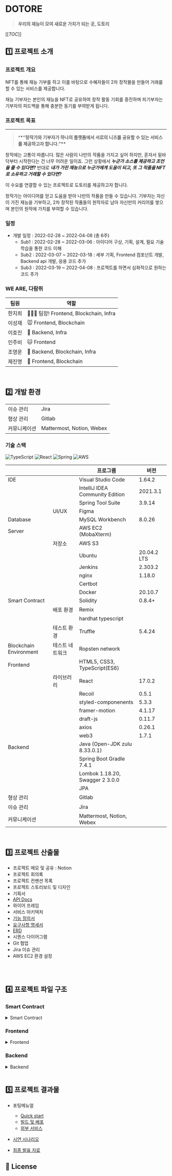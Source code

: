 # DOTORE

> **우리의 재능이 모여 새로운 가치가 되는 곳, 도토리**

[[_TOC_]]

## **1️⃣ 프로젝트 소개**

### 프로젝트 개요

NFT를 통해 재능 기부를 하고 이를 바탕으로 수혜자들이 2차 창작물을 만들어 거래를 할 수 있는 서비스를 제공합니다.

재능 기부자는 본인의 재능을 NFT로 공유하여 창작 활동 기회를 증진하며 피기부자는 기부자의 피드백을 통해 충분한 동기를 부여받게 됩니다.

### 프로젝트 목표

---

> \***\*“창작가와 기부자가 하나의 플랫폼에서 서로의 니즈를 공유할 수 있는 서비스를 제공하고자 합니다.”\*\***

창작에는 고통이 따릅니다. 많은 사람이 나만의 작품을 가지고 싶어 하지만, 혼자서 밑바닥부터 시작한다는 건 너무 어려운 일이죠. 그런 상황에서 **_누군가 소스를 제공하고 조언을 줄 수 있다면?_**
반대로 **_내가 가진 재능으로 누군가에게 도움이 되고, 또 그 작품을 NFT로 소유하고 거래할 수 있다면?_**

이 수요를 연결할 수 있는 프로젝트로 도토리를 제공하고자 합니다.

창작가는 아이디어를 얻고 도움을 받아 나만의 작품을 만들 수 있습니다. 기부자는 자신이 가진 재능을 기부하고, 2차 창작된 작품들의 원작자로 남아 자신만의 커리어를 쌓으며 본인의 원작에 가치를 부여할 수 있습니다.

### 일정

- 개발 일정 : 2022-02-28 ~ 2022-04-08 (총 6주)
  - Sub1 : 2022-02-28 ~ 2022-03-06 : 아이디어 구상, 기획, 설계, 필요 기술 학습을 통한 코드 이해
  - Sub2 : 2022-03-07 ~ 2022-03-18 : 세부 기획, Frontend 컴포넌트 개발, Backend api 개발, 응용 코드 추가
  - Sub3 : 2022-03-19 ~ 2022-04-08 : 프로젝트를 하면서 심화적으로 원하는 코드 추가

### WE ARE, 다람쥐

| 팀원   | 역할                                     |
| ------ | ---------------------------------------- |
| 한지희 | 💪😎🎺 팀장! Frontend, Blockchain, Infra |
| 이성재 | 🐭 Frontend, Blockchain                  |
| 이호진 | 🐯 Backend, Infra                        |
| 인주비 | 🐱 Frontend                              |
| 조영운 | 🐹 Backend, Blockchain, Infra            |
| 제진명 | 🐨 Frontend, Blockchain                  |

<br>

## **:two: 개발 환경**

|              |                           |
| ------------ | ------------------------- |
| 이슈 관리    | Jira                      |
| 형상 관리    | Gitlab                    |
| 커뮤니케이션 | Mattermost, Notion, Webex |

### 기술 스택

<img alt="TypeScript" src ="https://img.shields.io/badge/TypeScript-007ACC?style=for-the-badge&logo=typescript&logoColor=white"/>
<img alt="React" src ="https://img.shields.io/badge/React-20232A?style=for-the-badge&logo=react&logoColor=61DAFB"/>
<img alt="Spring" src ="https://img.shields.io/badge/Spring-6DB33F?style=for-the-badge&logo=spring&logoColor=white"/>
<img alt="AWS" src ="https://img.shields.io/badge/Amazon_AWS-232F3E?style=for-the-badge&logo=amazon-aws&logoColor=white"/>

|                        |                 | 프로그램                        | 버전        |
| ---------------------- | --------------- | ------------------------------- | ----------- |
| IDE                    |                 | Visual Studio Code              | 1.64.2      |
|                        |                 | IntelliJ IDEA Community Edition | 2021.3.1    |
|                        |                 | Spring Tool Suite               | 3.9.14      |
|                        | UI/UX           | Figma                           |             |
| Database               |                 | MySQL Workbench                 | 8.0.26      |
| Server                 |                 | AWS EC2 (MobaXterm)             |             |
|                        | 저장소          | AWS S3                          |             |
|                        |                 | Ubuntu                          | 20.04.2 LTS |
|                        |                 | Jenkins                         | 2.303.2     |
|                        |                 | nginx                           | 1.18.0      |
|                        |                 | Certbot                         |             |
|                        |                 | Docker                          | 20.10.7     |
| Smart Contract         |                 | Solidity                        | 0.8.4+      |
|                        | 배포 환경       | Remix                           |             |
|                        |                 | hardhat typescript              |             |
|                        | 테스트 환경     | Truffle                         | 5.4.24      |
| Blockchain Environment | 테스트 네트워크 | Ropsten network                 |             |
| Frontend               |                 | HTML5, CSS3, TypeScript(ES6)    |             |
|                        | 라이브러리      | React                           | 17.0.2      |
|                        |                 | Recoil                          | 0.5.1       |
|                        |                 | styled-componenents             | 5.3.3       |
|                        |                 | framer-motion                   | 4.1.17      |
|                        |                 | draft-js                        | 0.11.7      |
|                        |                 | axios                           | 0.26.1      |
|                        |                 | web3                            | 1.7.1       |
| Backend                |                 | Java (Open-JDK zulu 8.33.0.1)   |             |
|                        |                 | Spring Boot Gradle 7.4.1        |             |
|                        |                 | Lombok 1.18.20, Swagger 2 3.0.0 |             |
|                        |                 | JPA                             |             |
| 형상 관리              |                 | Gitlab                          |             |
| 이슈 관리              |                 | Jira                            |             |
| 커뮤니케이션           |                 | Mattermost, Notion, Webex       |             |

<br>

## **:three: 프로젝트 산출물**

- 프로젝트 메모 및 공유 : Notion
- 프로젝트 회의록
- 프로젝트 컨벤션 목록
- 프로젝트 스토리보드 및 디자인
- 기획서
- [API Docs](./docs/API설계서.pdf)
- 와이어 프레임
- 서비스 아키텍처
- [기능 정의서](./docs/기능명세서.pdf)
- [요구사항 명세서](./docs/요구사항명세서.pdf)
- [ERD](<(./docs/DOTORE_ERD설계.PNG)>)
- 시퀀스 다이어그램
- Git 협업
- Jira 이슈 관리
- AWS EC2 환경 설정

<br>

<br>

## **4️⃣ 프로젝트 파일 구조**

### **Smart Contract**

<details><summary>Smart Contract</summary>

```
📦smart-contracts
  ┣ 📂contracts
  ┃ ┣ 📜DTT.sol
  ┃ ┗ 📜DTTMarket.sol
  ┣ 📂scripts
  ┃ ┗ 📜deploy.js
  ┣ 📂test
  ┃ ┗ 📜market-test.js
  ┣ 📜.eslintignore
  ┣ 📜.eslintrc.js
  ┣ 📜.gitignore
  ┣ 📜.npmignore
  ┣ 📜.prettierignore
  ┣ 📜.prettierrc
  ┣ 📜.solhint.json
  ┣ 📜.solhintignore
  ┣ 📜hardhat.config.js
  ┣ 📜package.json
  ┗ 📜README.md
```
</details>

### **Frontend**

<details><summary>Frontend</summary>

```
📦frontend
  ┣ 📂.storybook
  ┃ ┣ 📜main.js
  ┃ ┗ 📜preview.js
  ┣ 📂public
  ┃ ┣ 📜favicon.ico
  ┃ ┣ 📜index.html
  ┃ ┣ 📜logo192.png
  ┃ ┣ 📜logo512.png
  ┃ ┣ 📜manifest.json
  ┃ ┗ 📜robots.txt
  ┣ 📂src
  ┃ ┣ 📂api
  ┃ ┃ ┣ 📜api.tsx
  ┃ ┃ ┣ 📜artist.tsx
  ┃ ┃ ┣ 📜feedback.tsx
  ┃ ┃ ┣ 📜item.tsx
  ┃ ┃ ┣ 📜sale.tsx
  ┃ ┃ ┗ 📜user.tsx
  ┃ ┣ 📂assets
  ┃ ┃ ┣ 📂feedback
  ┃ ┃ ┃ ┗ 📜sitting-dotori.png
  ┃ ┃ ┣ 📂profile
  ┃ ┃ ┃ ┗ 📜default_dotori.png
  ┃ ┃ ┗ 📜banner1.png
  ┃ ┣ 📂contracts
  ┃ ┃ ┣ 📂api
  ┃ ┃ ┃ ┣ 📜first.tsx
  ┃ ┃ ┃ ┣ 📜ItemTxRecord.tsx
  ┃ ┃ ┃ ┣ 📜mypage.tsx
  ┃ ┃ ┃ ┣ 📜second.tsx
  ┃ ┃ ┃ ┗ 📜transactionRecord.tsx
  ┃ ┃ ┗ 📜index.ts
  ┃ ┣ 📂lib
  ┃ ┃ ┗ 📜connectors.tsx
  ┃ ┣ 📂pages
  ┃ ┃ ┣ 📂artist
  ┃ ┃ ┃ ┣ 📜Artist.tsx
  ┃ ┃ ┃ ┣ 📜AuthoredNFTList.tsx
  ┃ ┃ ┃ ┣ 📜Download.tsx
  ┃ ┃ ┃ ┣ 📜FeedbackList.tsx
  ┃ ┃ ┃ ┣ 📜Like.tsx
  ┃ ┃ ┃ ┣ 📜OwnedNFTList.tsx
  ┃ ┃ ┃ ┗ 📜TxHistory.tsx
  ┃ ┃ ┣ 📂feedback
  ┃ ┃ ┃ ┣ 📜Feedback.tsx
  ┃ ┃ ┃ ┗ 📜FeedbackCreate.tsx
  ┃ ┃ ┣ 📂list
  ┃ ┃ ┃ ┣ 📜ChildList.tsx
  ┃ ┃ ┃ ┣ 📜List.tsx
  ┃ ┃ ┃ ┗ 📜ParentList.tsx
  ┃ ┃ ┣ 📂minting
  ┃ ┃ ┃ ┣ 📜ChildMinting.tsx
  ┃ ┃ ┃ ┗ 📜ParentMinting.tsx
  ┃ ┃ ┣ 📜Detail.tsx
  ┃ ┃ ┗ 📜Main.tsx
  ┃ ┣ 📂shared
  ┃ ┃ ┗ 📜GlobalStyles.tsx
  ┃ ┣ 📂stories
  ┃ ┃ ┣ 📂artist
  ┃ ┃ ┃ ┣ 📜ArtistFeedbackList.stories.tsx
  ┃ ┃ ┃ ┣ 📜ArtistFeedbackList.tsx
  ┃ ┃ ┃ ┣ 📜ArtistNav.stories.tsx
  ┃ ┃ ┃ ┣ 📜ArtistNav.tsx
  ┃ ┃ ┃ ┣ 📜ArtistNavMenu.stories.tsx
  ┃ ┃ ┃ ┣ 📜ArtistNavMenu.tsx
  ┃ ┃ ┃ ┣ 📜FeedbackToggleButtons.stories.tsx
  ┃ ┃ ┃ ┣ 📜FeedbackToggleButtons.tsx
  ┃ ┃ ┃ ┣ 📜ProfileBanner.stories.tsx
  ┃ ┃ ┃ ┣ 📜ProfileBanner.tsx
  ┃ ┃ ┃ ┣ 📜ProfileUpdateModal.stories.tsx
  ┃ ┃ ┃ ┣ 📜ProfileUpdateModal.tsx
  ┃ ┃ ┃ ┣ 📜RefreshTx.tsx
  ┃ ┃ ┃ ┣ 📜TransactionHistoryItem.stories.tsx
  ┃ ┃ ┃ ┣ 📜TransactionHistoryItem.tsx
  ┃ ┃ ┃ ┣ 📜TransactionHistoryList.stories.tsx
  ┃ ┃ ┃ ┗ 📜TransactionHistoryList.tsx
  ┃ ┃ ┣ 📂assets
  ┃ ┃ ┃ ┣ 📂mypage
  ┃ ┃ ┃ ┃ ┣ 📜default-dotori-circle.svg
  ┃ ┃ ┃ ┃ ┣ 📜default-dotori-icon.png
  ┃ ┃ ┃ ┃ ┗ 📜default-dotori.svg
  ┃ ┃ ┃ ┣ 📜code-brackets.svg
  ┃ ┃ ┃ ┣ 📜colors.svg
  ┃ ┃ ┃ ┣ 📜comments.svg
  ┃ ┃ ┃ ┣ 📜direction.svg
  ┃ ┃ ┃ ┣ 📜flow.svg
  ┃ ┃ ┃ ┣ 📜plugin.svg
  ┃ ┃ ┃ ┣ 📜repo.svg
  ┃ ┃ ┃ ┗ 📜stackalt.svg
  ┃ ┃ ┣ 📂common
  ┃ ┃ ┃ ┣ 📜alert.tsx
  ┃ ┃ ┃ ┣ 📜Amount.stories.tsx
  ┃ ┃ ┃ ┣ 📜Amount.tsx
  ┃ ┃ ┃ ┣ 📜Badge.stories.tsx
  ┃ ┃ ┃ ┣ 📜Badge.tsx
  ┃ ┃ ┃ ┣ 📜Icon.stories.tsx
  ┃ ┃ ┃ ┣ 📜Icon.tsx
  ┃ ┃ ┃ ┣ 📜LoadingSpinner.tsx
  ┃ ┃ ┃ ┣ 📜Logo.stories.tsx
  ┃ ┃ ┃ ┣ 📜Logo.tsx
  ┃ ┃ ┃ ┣ 📜MediaBlock.tsx
  ┃ ┃ ┃ ┣ 📜Modal.stories.tsx
  ┃ ┃ ┃ ┣ 📜Modal.tsx
  ┃ ┃ ┃ ┣ 📜Pagination.stories.tsx
  ┃ ┃ ┃ ┣ 📜SearchBar.tsx
  ┃ ┃ ┃ ┣ 📜StyledPagination.tsx
  ┃ ┃ ┃ ┣ 📜TextEditor.stories.tsx
  ┃ ┃ ┃ ┗ 📜TextEditor.tsx
  ┃ ┃ ┣ 📂detail
  ┃ ┃ ┃ ┣ 📜Description.stories.tsx
  ┃ ┃ ┃ ┣ 📜Description.tsx
  ┃ ┃ ┃ ┣ 📜Image.stories.tsx
  ┃ ┃ ┃ ┣ 📜Image.tsx
  ┃ ┃ ┃ ┣ 📜Info.stories.tsx
  ┃ ┃ ┃ ┣ 📜Info.tsx
  ┃ ┃ ┃ ┣ 📜InfoItem.tsx
  ┃ ┃ ┃ ┣ 📜QuestionItem.tsx
  ┃ ┃ ┃ ┣ 📜Questions.stories.tsx
  ┃ ┃ ┃ ┣ 📜Questions.tsx
  ┃ ┃ ┃ ┣ 📜RealtedNFTItem.tsx
  ┃ ┃ ┃ ┣ 📜RelatedNFT.stories.tsx
  ┃ ┃ ┃ ┣ 📜RelatedNFT.tsx
  ┃ ┃ ┃ ┣ 📜SaleDeleteModal.tsx
  ┃ ┃ ┃ ┣ 📜SaleModal.stories.tsx
  ┃ ┃ ┃ ┣ 📜SaleModal.tsx
  ┃ ┃ ┃ ┣ 📜Title.stories.tsx
  ┃ ┃ ┃ ┣ 📜Title.tsx
  ┃ ┃ ┃ ┣ 📜Transaction.stories.tsx
  ┃ ┃ ┃ ┣ 📜Transaction.tsx
  ┃ ┃ ┃ ┗ 📜TransactionItem.tsx
  ┃ ┃ ┣ 📂feedback
  ┃ ┃ ┃ ┣ 📜FeedbackBanner.stories.tsx
  ┃ ┃ ┃ ┣ 📜FeedbackBanner.tsx
  ┃ ┃ ┃ ┣ 📜FeedbackComment.stories.tsx
  ┃ ┃ ┃ ┣ 📜FeedbackComment.tsx
  ┃ ┃ ┃ ┣ 📜FeedbackInputBox.stories.tsx
  ┃ ┃ ┃ ┣ 📜FeedbackInputBox.tsx
  ┃ ┃ ┃ ┣ 📜FeedbackTitle.stories.tsx
  ┃ ┃ ┃ ┗ 📜FeedbackTitle.tsx
  ┃ ┃ ┣ 📂footer
  ┃ ┃ ┃ ┣ 📜Footer.stories.tsx
  ┃ ┃ ┃ ┗ 📜Footer.tsx
  ┃ ┃ ┣ 📂list
  ┃ ┃ ┃ ┣ 📜Category.stories.tsx
  ┃ ┃ ┃ ┣ 📜Category.tsx
  ┃ ┃ ┃ ┣ 📜Checkbox.stories.tsx
  ┃ ┃ ┃ ┣ 📜Checkbox.tsx
  ┃ ┃ ┃ ┣ 📜Item.tsx
  ┃ ┃ ┃ ┣ 📜ItemSkeleton.stories.tsx
  ┃ ┃ ┃ ┣ 📜ItemSkeleton.tsx
  ┃ ┃ ┃ ┣ 📜Skeleton.stories.tsx
  ┃ ┃ ┃ ┗ 📜Skeleton.tsx
  ┃ ┃ ┣ 📂main
  ┃ ┃ ┃ ┗ 📜Banner.tsx
  ┃ ┃ ┣ 📂minting
  ┃ ┃ ┃ ┣ 📜FileDropBox.stories.tsx
  ┃ ┃ ┃ ┣ 📜FileDropBox.tsx
  ┃ ┃ ┃ ┣ 📜OriginalItemImage.tsx
  ┃ ┃ ┃ ┣ 📜SearchResult.tsx
  ┃ ┃ ┃ ┣ 📜TagInputBox.stories.tsx
  ┃ ┃ ┃ ┗ 📜TagInputBox.tsx
  ┃ ┃ ┣ 📂nav
  ┃ ┃ ┃ ┣ 📜Header.stories.tsx
  ┃ ┃ ┃ ┣ 📜Header.tsx
  ┃ ┃ ┃ ┣ 📜MobileMenu.tsx
  ┃ ┃ ┃ ┣ 📜NavMenu.stories.tsx
  ┃ ┃ ┃ ┗ 📜NavMenu.tsx
  ┃ ┃ ┣ 📂profile
  ┃ ┃ ┃ ┣ 📜HorizonProfile.stories.tsx
  ┃ ┃ ┃ ┣ 📜HorizonProfile.tsx
  ┃ ┃ ┃ ┣ 📜Profile.stories.tsx
  ┃ ┃ ┃ ┣ 📜Profile.tsx
  ┃ ┃ ┃ ┣ 📜ProfileImg.stories.tsx
  ┃ ┃ ┃ ┣ 📜ProfileImg.tsx
  ┃ ┃ ┃ ┣ 📜ProfileLevel.stories.tsx
  ┃ ┃ ┃ ┣ 📜ProfileLevel.tsx
  ┃ ┃ ┃ ┣ 📜ProfileNickname.stories.tsx
  ┃ ┃ ┃ ┗ 📜ProfileNickname.tsx
  ┃ ┃ ┣ 📂thumbnail
  ┃ ┃ ┃ ┣ 📜Thumbnail.stories.tsx
  ┃ ┃ ┃ ┣ 📜Thumbnail.tsx
  ┃ ┃ ┃ ┣ 📜ThumbnailGrid.stories.tsx
  ┃ ┃ ┃ ┗ 📜ThumbnailGrid.tsx
  ┃ ┃ ┣ 📜Button.stories.tsx
  ┃ ┃ ┣ 📜Button.tsx
  ┃ ┃ ┣ 📜InputBox.stories.tsx
  ┃ ┃ ┣ 📜InputBox.tsx
  ┃ ┃ ┣ 📜Introduction.stories.mdx
  ┃ ┃ ┣ 📜SubTitle.stories.tsx
  ┃ ┃ ┣ 📜SubTitle.tsx
  ┃ ┃ ┣ 📜TextAreaBox.stories.tsx
  ┃ ┃ ┣ 📜Title.stories.tsx
  ┃ ┃ ┗ 📜Title.tsx
  ┃ ┣ 📂utils
  ┃ ┃ ┣ 📜Level.tsx
  ┃ ┃ ┗ 📜ScrollToTop.tsx
  ┃ ┣ 📜App.tsx
  ┃ ┣ 📜index.tsx
  ┃ ┣ 📜react-app-env.d.ts
  ┃ ┗ 📜Router.tsx
  ┣ 📜.env
  ┣ 📜.gitignore
  ┣ 📜image.d.ts
  ┣ 📜package-lock.json
  ┣ 📜package.json
  ┣ 📜README.md
  ┗ 📜tsconfig.json
```
</details>

### **Backend**
<details><summary>Backend</summary>

```
📦backend
  ┣ 📂gradle
  ┃ ┗ 📂wrapper
  ┃ ┃ ┣ 📜gradle-wrapper.jar
  ┃ ┃ ┗ 📜gradle-wrapper.properties
  ┣ 📂src
  ┃ ┣ 📂main
  ┃ ┃ ┣ 📂java
  ┃ ┃ ┃ ┗ 📂com
  ┃ ┃ ┃ ┃ ┗ 📂daram
  ┃ ┃ ┃ ┃ ┃ ┗ 📂dotore
  ┃ ┃ ┃ ┃ ┃ ┃ ┣ 📂api
  ┃ ┃ ┃ ┃ ┃ ┃ ┃ ┣ 📂controller
  ┃ ┃ ┃ ┃ ┃ ┃ ┃ ┃ ┣ 📜FeedBackController.java
  ┃ ┃ ┃ ┃ ┃ ┃ ┃ ┃ ┣ 📜ItemController.java
  ┃ ┃ ┃ ┃ ┃ ┃ ┃ ┃ ┣ 📜MypageController.java
  ┃ ┃ ┃ ┃ ┃ ┃ ┃ ┃ ┣ 📜SalesController.java
  ┃ ┃ ┃ ┃ ┃ ┃ ┃ ┃ ┗ 📜UserController.java
  ┃ ┃ ┃ ┃ ┃ ┃ ┃ ┣ 📂request
  ┃ ┃ ┃ ┃ ┃ ┃ ┃ ┃ ┣ 📜AnswerReq.java
  ┃ ┃ ┃ ┃ ┃ ┃ ┃ ┃ ┣ 📜DescUpdateReq.java
  ┃ ┃ ┃ ┃ ┃ ┃ ┃ ┃ ┣ 📜FeedbackMeReq.java
  ┃ ┃ ┃ ┃ ┃ ┃ ┃ ┃ ┣ 📜FeedbackReq.java
  ┃ ┃ ┃ ┃ ┃ ┃ ┃ ┃ ┣ 📜FeedbackUpdateReq.java
  ┃ ┃ ┃ ┃ ┃ ┃ ┃ ┃ ┣ 📜ItemButtonReq.java
  ┃ ┃ ┃ ┃ ┃ ┃ ┃ ┃ ┣ 📜ItemReq.java
  ┃ ┃ ┃ ┃ ┃ ┃ ┃ ┃ ┣ 📜ItemTrxReq.java
  ┃ ┃ ┃ ┃ ┃ ┃ ┃ ┃ ┣ 📜ItemUpdateReq.java
  ┃ ┃ ┃ ┃ ┃ ┃ ┃ ┃ ┣ 📜NicknameUpdateReq.java
  ┃ ┃ ┃ ┃ ┃ ┃ ┃ ┃ ┣ 📜ProfileUpdateReq.java
  ┃ ┃ ┃ ┃ ┃ ┃ ┃ ┃ ┣ 📜SaleCompleteReq.java
  ┃ ┃ ┃ ┃ ┃ ┃ ┃ ┃ ┣ 📜SalesCancelReq.java
  ┃ ┃ ┃ ┃ ┃ ┃ ┃ ┃ ┣ 📜SalesReq.java
  ┃ ┃ ┃ ┃ ┃ ┃ ┃ ┃ ┗ 📜SaleTrxReq.java
  ┃ ┃ ┃ ┃ ┃ ┃ ┃ ┣ 📂response
  ┃ ┃ ┃ ┃ ┃ ┃ ┃ ┃ ┣ 📜BaseRes.java
  ┃ ┃ ┃ ┃ ┃ ┃ ┃ ┃ ┣ 📜FeedbackAnswerVO.java
  ┃ ┃ ┃ ┃ ┃ ┃ ┃ ┃ ┣ 📜FeedbackDetailRes.java
  ┃ ┃ ┃ ┃ ┃ ┃ ┃ ┃ ┣ 📜FeedbackListRes.java
  ┃ ┃ ┃ ┃ ┃ ┃ ┃ ┃ ┣ 📜FeedbackQuestionVO.java
  ┃ ┃ ┃ ┃ ┃ ┃ ┃ ┃ ┣ 📜FeedbackRes.java
  ┃ ┃ ┃ ┃ ┃ ┃ ┃ ┃ ┣ 📜FeedbackVO.java
  ┃ ┃ ┃ ┃ ┃ ┃ ┃ ┃ ┣ 📜ItemAuthorListRes.java
  ┃ ┃ ┃ ┃ ┃ ┃ ┃ ┃ ┣ 📜ItemButtonRes.java
  ┃ ┃ ┃ ┃ ┃ ┃ ┃ ┃ ┣ 📜ItemDetailRes.java
  ┃ ┃ ┃ ┃ ┃ ┃ ┃ ┃ ┣ 📜ItemImageRes.java
  ┃ ┃ ┃ ┃ ┃ ┃ ┃ ┃ ┣ 📜ItemLikeRes.java
  ┃ ┃ ┃ ┃ ┃ ┃ ┃ ┃ ┣ 📜ItemListRes.java
  ┃ ┃ ┃ ┃ ┃ ┃ ┃ ┃ ┣ 📜ItemListVO.java
  ┃ ┃ ┃ ┃ ┃ ┃ ┃ ┃ ┣ 📜ItemRelationRes.java
  ┃ ┃ ┃ ┃ ┃ ┃ ┃ ┃ ┣ 📜ItemRelationVO.java
  ┃ ┃ ┃ ┃ ┃ ┃ ┃ ┃ ┣ 📜ItemsRes.java
  ┃ ┃ ┃ ┃ ┃ ┃ ┃ ┃ ┣ 📜MyDownloadListRes.java
  ┃ ┃ ┃ ┃ ┃ ┃ ┃ ┃ ┣ 📜MyLikeListRes.java
  ┃ ┃ ┃ ┃ ┃ ┃ ┃ ┃ ┣ 📜requestFeedbackRes.java
  ┃ ┃ ┃ ┃ ┃ ┃ ┃ ┃ ┣ 📜requestFeedbackVO.java
  ┃ ┃ ┃ ┃ ┃ ┃ ┃ ┃ ┣ 📜responseFeedbackRes.java
  ┃ ┃ ┃ ┃ ┃ ┃ ┃ ┃ ┣ 📜responseFeedbackVO.java
  ┃ ┃ ┃ ┃ ┃ ┃ ┃ ┃ ┣ 📜SaleListRes.java
  ┃ ┃ ┃ ┃ ┃ ┃ ┃ ┃ ┣ 📜SaleListVO.java
  ┃ ┃ ┃ ┃ ┃ ┃ ┃ ┃ ┣ 📜SalesInfoRes.java
  ┃ ┃ ┃ ┃ ┃ ┃ ┃ ┃ ┣ 📜UserListRes.java
  ┃ ┃ ┃ ┃ ┃ ┃ ┃ ┃ ┗ 📜UserRes.java
  ┃ ┃ ┃ ┃ ┃ ┃ ┃ ┗ 📂service
  ┃ ┃ ┃ ┃ ┃ ┃ ┃ ┃ ┣ 📜AwsS3Service.java
  ┃ ┃ ┃ ┃ ┃ ┃ ┃ ┃ ┣ 📜FeedbackService.java
  ┃ ┃ ┃ ┃ ┃ ┃ ┃ ┃ ┣ 📜FeedbackServiceImpl.java
  ┃ ┃ ┃ ┃ ┃ ┃ ┃ ┃ ┣ 📜ItemService.java
  ┃ ┃ ┃ ┃ ┃ ┃ ┃ ┃ ┣ 📜ItemServiceImpl.java
  ┃ ┃ ┃ ┃ ┃ ┃ ┃ ┃ ┣ 📜SaleService.java
  ┃ ┃ ┃ ┃ ┃ ┃ ┃ ┃ ┣ 📜SaleServiceImpl.java
  ┃ ┃ ┃ ┃ ┃ ┃ ┃ ┃ ┣ 📜UserService.java
  ┃ ┃ ┃ ┃ ┃ ┃ ┃ ┃ ┗ 📜UserServiceImpl.java
  ┃ ┃ ┃ ┃ ┃ ┃ ┣ 📂config
  ┃ ┃ ┃ ┃ ┃ ┃ ┃ ┣ 📜AmazonS3Config.java
  ┃ ┃ ┃ ┃ ┃ ┃ ┃ ┣ 📜JpaConfig.java
  ┃ ┃ ┃ ┃ ┃ ┃ ┃ ┗ 📜SwaggerConfig.java
  ┃ ┃ ┃ ┃ ┃ ┃ ┣ 📂db
  ┃ ┃ ┃ ┃ ┃ ┃ ┃ ┣ 📂entity
  ┃ ┃ ┃ ┃ ┃ ┃ ┃ ┃ ┣ 📜Answer.java
  ┃ ┃ ┃ ┃ ┃ ┃ ┃ ┃ ┣ 📜Download.java
  ┃ ┃ ┃ ┃ ┃ ┃ ┃ ┃ ┣ 📜Feedback.java
  ┃ ┃ ┃ ┃ ┃ ┃ ┃ ┃ ┣ 📜Items.java
  ┃ ┃ ┃ ┃ ┃ ┃ ┃ ┃ ┣ 📜Likes.java
  ┃ ┃ ┃ ┃ ┃ ┃ ┃ ┃ ┣ 📜Sales.java
  ┃ ┃ ┃ ┃ ┃ ┃ ┃ ┃ ┣ 📜Secondary.java
  ┃ ┃ ┃ ┃ ┃ ┃ ┃ ┃ ┣ 📜Taglist.java
  ┃ ┃ ┃ ┃ ┃ ┃ ┃ ┃ ┗ 📜Users.java
  ┃ ┃ ┃ ┃ ┃ ┃ ┃ ┗ 📂repository
  ┃ ┃ ┃ ┃ ┃ ┃ ┃ ┃ ┣ 📜AnswerRepository.java
  ┃ ┃ ┃ ┃ ┃ ┃ ┃ ┃ ┣ 📜DownloadRepository.java
  ┃ ┃ ┃ ┃ ┃ ┃ ┃ ┃ ┣ 📜FeedbackRepository.java
  ┃ ┃ ┃ ┃ ┃ ┃ ┃ ┃ ┣ 📜ItemRepository.java
  ┃ ┃ ┃ ┃ ┃ ┃ ┃ ┃ ┣ 📜LikeRepository.java
  ┃ ┃ ┃ ┃ ┃ ┃ ┃ ┃ ┣ 📜SaleRepository.java
  ┃ ┃ ┃ ┃ ┃ ┃ ┃ ┃ ┣ 📜SecondaryRepository.java
  ┃ ┃ ┃ ┃ ┃ ┃ ┃ ┃ ┣ 📜TagRepository.java
  ┃ ┃ ┃ ┃ ┃ ┃ ┃ ┃ ┗ 📜UserRepository.java
  ┃ ┃ ┃ ┃ ┃ ┃ ┗ 📜DotoreApplication.java
  ┃ ┃ ┗ 📂resources
  ┃ ┃ ┃ ┗ 📜application.properties
  ┃ ┗ 📂test
  ┃ ┃ ┗ 📂java
  ┃ ┃ ┃ ┗ 📂com
  ┃ ┃ ┃ ┃ ┗ 📂daram
  ┃ ┃ ┃ ┃ ┃ ┗ 📂dotore
  ┃ ┃ ┃ ┃ ┃ ┃ ┗ 📜DotoreApplicationTests.java
  ┣ 📜.gitignore
  ┣ 📜build.gradle
  ┣ 📜gradlew
  ┣ 📜gradlew.bat
  ┗ 📜settings.gradle
```
</details>

<br>

## **5️⃣ 프로젝트 결과물**

- 포팅메뉴얼

  - [Quick start](./exec/Quick-start.md)
  - [빌드 및 배포](./exec/빌드_및_배포.pdf)
  - [외부 서비스](./exec/외부_서비스.pdf)
- [시연 시나리오](./exec/시연_시나리오.pdf)
- [최종 발표 자료](./docs/서울_4반_A407_발표자료.pdf)

## 📝 License

<br>

